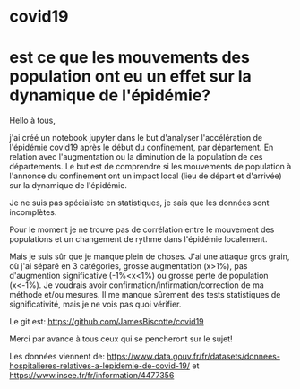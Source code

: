 # covid19

# est ce que les mouvements des population ont eu un effet sur la dynamique de l'épidémie?

Hello à tous,

j'ai créé un notebook jupyter dans le but d'analyser l'accélération de l'épidémie covid19 après le début du confinement, par département. En relation avec l'augmentation ou la diminution de la population de ces départements. Le but est de comprendre si les mouvements de population à l'annonce du confinement ont un impact local (lieu de départ et d'arrivée) sur la dynamique de l'épidémie. 

Je ne suis pas spécialiste en statistiques, je sais que les données sont incomplètes. 

Pour le moment je ne trouve pas de corrélation entre le mouvement des populations et un changement de rythme dans l'épidémie localement. 

Mais je suis sûr que je manque plein de choses. J'ai une attaque gros grain, où j'ai séparé en 3 catégories, grosse augmentation (x>1%), pas d'augmention significative (-1%<x<1%) ou grosse perte de population (x<-1%). 
Je voudrais avoir confirmation/infirmation/correction de ma méthode et/ou mesures. 
Il me manque sûrement des tests statistiques de significativité, mais je ne vois pas quoi vérifier.

Le git est:
https://github.com/JamesBiscotte/covid19 

Merci par avance à tous ceux qui se pencheront sur le sujet!

Les données viennent de:
https://www.data.gouv.fr/fr/datasets/donnees-hospitalieres-relatives-a-lepidemie-de-covid-19/
et
https://www.insee.fr/fr/information/4477356
